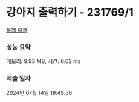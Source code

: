 # 강아지 출력하기 - 231769/1 

[문제 링크](https://level.goorm.io/exam/231769/%EA%B0%95%EC%95%84%EC%A7%80-%EC%B6%9C%EB%A0%A5%ED%95%98%EA%B8%B0/quiz/1) 

### 성능 요약

메모리: 9.93 MB, 시간: 0.02 ms

### 제출 일자

2024년 07월 14일 19:49:56

